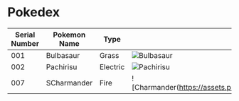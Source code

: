 # Pokedex
| Serial Number | Pokemon Name | Type | Image |
| --- |---| ---| --- |
| 001 | Bulbasaur | Grass | ![Bulbasaur](https://cdn.bulbagarden.net/upload/2/21/001Bulbasaur.png)|
|002| Pachirisu | Electric | ![Pachirisu](https://assets.pokemon.com/assets/cms2/img/pokedex/full/417.png)|
|007| SCharmander | Fire | ![Charmander(https://assets.pokemon.com/assets/cms2/img/pokedex/full/004.png)|

